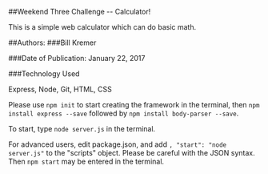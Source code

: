 ##Weekend Three Challenge -- Calculator!

This is a simple web calculator which can do basic math.  



##Authors:
###Bill Kremer

###Date of Publication: January 22, 2017

###Technology Used

Express, Node, Git, HTML, CSS

Please use ```npm init``` to start creating the framework in the terminal, then ```npm install express --save``` followed by ```npm install body-parser --save```.

To start, type ```node server.js``` in the terminal.

For advanced users, edit package.json, and add ``` , "start": "node server.js" ``` to the "scripts" object.  Please be careful with the JSON syntax.  Then ```npm start``` may be entered in the terminal.
